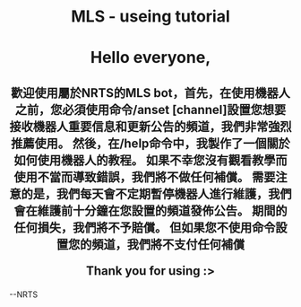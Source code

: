 <p align="center">
    <h1 align="center">
        <b>MLS - useing tutorial</b>
    </h1>
</p>

<p align="center">
    <h1 align="center">
	    <b1>Hello everyone, </b1>
	    <h2 align="center">
		<b2>
      歡迎使用屬於NRTS的MLS bot，首先，在使用機器人之前，您必須使用命令/anset [channel]設置您想要接收機器人重要信息和更新公告的頻道，我們非常強烈 推薦使用。 
      然後，在/help命令中，我製作了一個關於如何使用機器人的教程。
      如果不幸您沒有觀看教學而使用不當而導致錯誤，我們將不做任何補償。 
      需要注意的是，我們每天會不定期暫停機器人進行維護，我們會在維護前十分鐘在您設置的頻道發佈公告。 
      期間的任何損失，我們將不予賠償。 
      但如果您不使用命令設置您的頻道，我們將不支付任何補償
  
Thank you for using :> 
			</h2>
										--NRTS </b2>
 
